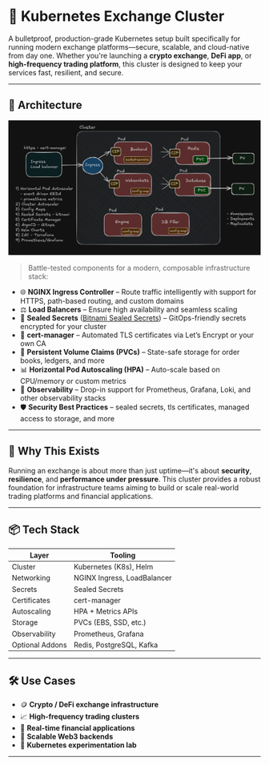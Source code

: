 # 🚀 Kubernetes Exchange Cluster

A bulletproof, production-grade Kubernetes setup built specifically for running modern exchange platforms—secure, scalable, and cloud-native from day one. Whether you're launching a **crypto exchange**, **DeFi app**, or **high-frequency trading platform**, this cluster is designed to keep your services fast, resilient, and secure.

---

## 🧱 Architecture

![Image](architecture.png)

> Battle-tested components for a modern, composable infrastructure stack:

- 🌐 **NGINX Ingress Controller** – Route traffic intelligently with support for HTTPS, path-based routing, and custom domains
- ⚖️ **Load Balancers** – Ensure high availability and seamless scaling
- 🔐 **Sealed Secrets** ([Bitnami Sealed Secrets](https://github.com/bitnami-labs/sealed-secrets)) – GitOps-friendly secrets encrypted for your cluster
- 🔏 **cert-manager** – Automated TLS certificates via Let’s Encrypt or your own CA
- 💾 **Persistent Volume Claims (PVCs)** – State-safe storage for order books, ledgers, and more
- 📊 **Horizontal Pod Autoscaling (HPA)** – Auto-scale based on CPU/memory or custom metrics
- 🔎 **Observability** – Drop-in support for Prometheus, Grafana, Loki, and other observability stacks
- 🛡️ **Security Best Practices** – sealed secrets, tls certificates, managed access to storage, and more

---

## 🧠 Why This Exists

Running an exchange is about more than just uptime—it's about **security**, **resilience**, and **performance under pressure**. This cluster provides a robust foundation for infrastructure teams aiming to build or scale real-world trading platforms and financial applications.

---

## 📦 Tech Stack

| Layer           | Tooling                     |
| --------------- | --------------------------- |
| Cluster         | Kubernetes (K8s), Helm      |
| Networking      | NGINX Ingress, LoadBalancer |
| Secrets         | Sealed Secrets              |
| Certificates    | cert-manager                |
| Autoscaling     | HPA + Metrics APIs          |
| Storage         | PVCs (EBS, SSD, etc.)       |
| Observability   | Prometheus, Grafana         |
| Optional Addons | Redis, PostgreSQL, Kafka    |

---

## 🛠️ Use Cases

- 🪙 **Crypto / DeFi exchange infrastructure**
- 📈 **High-frequency trading clusters**
- 💸 **Real-time financial applications**
- 🔁 **Scalable Web3 backends**
- 🧪 **Kubernetes experimentation lab**

---
